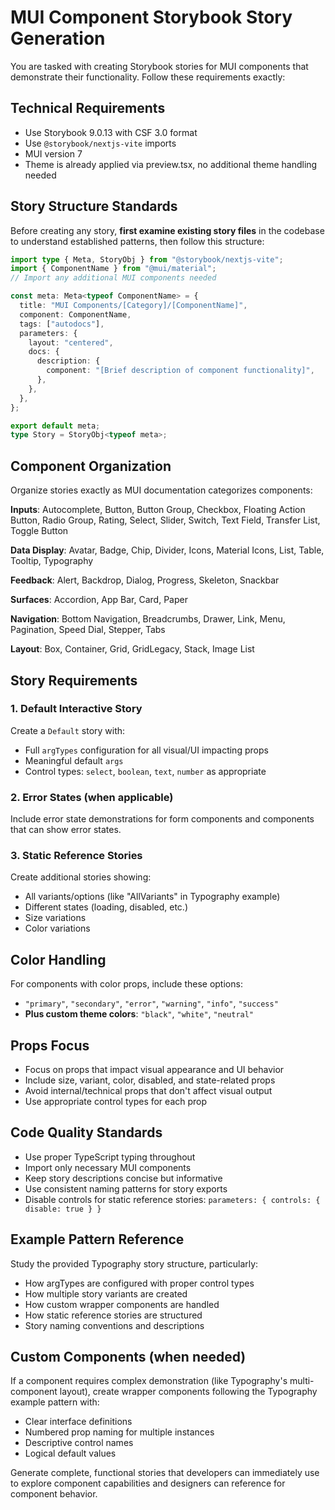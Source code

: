 # MUI Component Storybook Story Generation

You are tasked with creating Storybook stories for MUI components that demonstrate their functionality. Follow these requirements exactly:

## Technical Requirements
- Use Storybook 9.0.13 with CSF 3.0 format
- Use `@storybook/nextjs-vite` imports
- MUI version 7
- Theme is already applied via preview.tsx, no additional theme handling needed

## Story Structure Standards
Before creating any story, **first examine existing story files** in the codebase to understand established patterns, then follow this structure:

```typescript
import type { Meta, StoryObj } from "@storybook/nextjs-vite";
import { ComponentName } from "@mui/material";
// Import any additional MUI components needed

const meta: Meta<typeof ComponentName> = {
  title: "MUI Components/[Category]/[ComponentName]",
  component: ComponentName,
  tags: ["autodocs"],
  parameters: {
    layout: "centered",
    docs: {
      description: {
        component: "[Brief description of component functionality]",
      },
    },
  },
};

export default meta;
type Story = StoryObj<typeof meta>;
```

## Component Organization
Organize stories exactly as MUI documentation categorizes components:

**Inputs**: Autocomplete, Button, Button Group, Checkbox, Floating Action Button, Radio Group, Rating, Select, Slider, Switch, Text Field, Transfer List, Toggle Button

**Data Display**: Avatar, Badge, Chip, Divider, Icons, Material Icons, List, Table, Tooltip, Typography

**Feedback**: Alert, Backdrop, Dialog, Progress, Skeleton, Snackbar

**Surfaces**: Accordion, App Bar, Card, Paper

**Navigation**: Bottom Navigation, Breadcrumbs, Drawer, Link, Menu, Pagination, Speed Dial, Stepper, Tabs

**Layout**: Box, Container, Grid, GridLegacy, Stack, Image List

## Story Requirements

### 1. Default Interactive Story
Create a `Default` story with:
- Full `argTypes` configuration for all visual/UI impacting props
- Meaningful default `args`
- Control types: `select`, `boolean`, `text`, `number` as appropriate

### 2. Error States (when applicable)
Include error state demonstrations for form components and components that can show error states.

### 3. Static Reference Stories
Create additional stories showing:
- All variants/options (like "AllVariants" in Typography example)
- Different states (loading, disabled, etc.)
- Size variations
- Color variations

## Color Handling
For components with color props, include these options:
- `"primary"`, `"secondary"`, `"error"`, `"warning"`, `"info"`, `"success"`
- **Plus custom theme colors**: `"black"`, `"white"`, `"neutral"`

## Props Focus
- Focus on props that impact visual appearance and UI behavior
- Include size, variant, color, disabled, and state-related props
- Avoid internal/technical props that don't affect visual output
- Use appropriate control types for each prop

## Code Quality Standards
- Use proper TypeScript typing throughout
- Import only necessary MUI components
- Keep story descriptions concise but informative
- Use consistent naming patterns for story exports
- Disable controls for static reference stories: `parameters: { controls: { disable: true } }`

## Example Pattern Reference
Study the provided Typography story structure, particularly:
- How argTypes are configured with proper control types
- How multiple story variants are created
- How custom wrapper components are handled
- How static reference stories are structured
- Story naming conventions and descriptions

## Custom Components (when needed)
If a component requires complex demonstration (like Typography's multi-component layout), create wrapper components following the Typography example pattern with:
- Clear interface definitions
- Numbered prop naming for multiple instances
- Descriptive control names
- Logical default values

Generate complete, functional stories that developers can immediately use to explore component capabilities and designers can reference for component behavior.